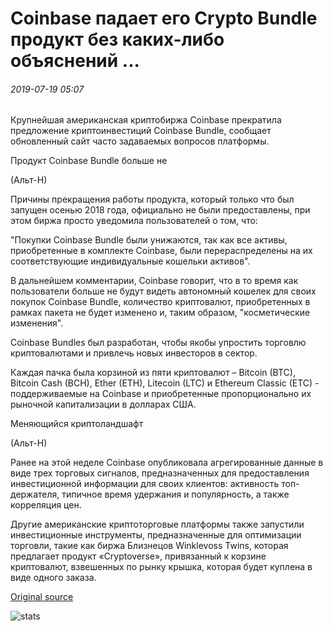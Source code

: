 # Coinbase падает его Crypto Bundle продукт без каких-либо объяснений ...

###### 2019-07-19 05:07

Крупнейшая американская криптобиржа Coinbase прекратила предложение криптоинвестиций Coinbase Bundle, сообщает обновленный сайт часто задаваемых вопросов платформы.

Продукт Coinbase Bundle больше не

(Альт-Н)

Причины прекращения работы продукта, который только что был запущен осенью 2018 года, официально не были предоставлены, при этом биржа просто уведомила пользователей о том, что:

"Покупки Coinbase Bundle были унижаются, так как все активы, приобретенные в комплекте Coinbase, были перераспределены на их соответствующие индивидуальные кошельки активов".

В дальнейшем комментарии, Coinbase говорит, что в то время как пользователи больше не будут видеть автономный кошелек для своих покупок Coinbase Bundle, количество криптовалют, приобретенных в рамках пакета не будет изменено и, таким образом, "косметические изменения".

Coinbase Bundles был разработан, чтобы якобы упростить торговлю криптовалютами и привлечь новых инвесторов в сектор.

Каждая пачка была корзиной из пяти криптовалют – Bitcoin (BTC), Bitcoin Cash (BCH), Ether (ETH), Litecoin (LTC) и Ethereum Classic (ETC) - поддерживаемые на Coinbase и приобретенные пропорционально их рыночной капитализации в долларах США.

Меняющийся криптоландшафт

(Альт-Н)

Ранее на этой неделе Coinbase опубликовала агрегированные данные в виде трех торговых сигналов, предназначенных для предоставления инвестиционной информации для своих клиентов: активность топ-держателя, типичное время удержания и популярность, а также корреляция цен.

Другие американские криптоторговые платформы также запустили инвестиционные инструменты, предназначенные для оптимизации торговли, такие как биржа Близнецов Winklevoss Twins, которая предлагает продукт «Cryptoverse», привязанный к корзине криптовалют, взвешенных по рынку крышка, которая будет куплена в виде одного заказа.

[Original source](https://cointelegraph.com/news/coinbase-drops-its-crypto-bundle-product-without-any-explanation)

![stats](https://c.statcounter.com/11760860/0/a89fa40b/1/ "stats")
